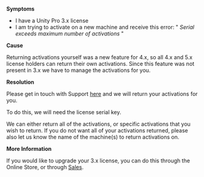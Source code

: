 
        

**Symptoms** 

*   I have a Unity Pro 3.x license
*   I am trying to activate on a new machine and receive this error: " *Serial exceeds maximum number of activations* "

**Cause** 

Returning activations yourself was a new feature for 4.x, so all 4.x and 5.x license holders can return their own activations. Since this feature was not present in 3.x we have to manage the activations for you.

**Resolution** 

Please get in touch with Support [here](/hc/en-us/requests/new) and we will return your activations for you.

To do this, we will need the license serial key.

We can either return all of the activations, or specific activations that you wish to return. If you do not want all of your activations returned, please also let us know the name of the machine(s) to return activations on.

**More Information** 

If you would like to upgrade your 3.x license, you can do this through the Online Store, or through [Sales](https://store.unity.com/contact?type=sales).

      